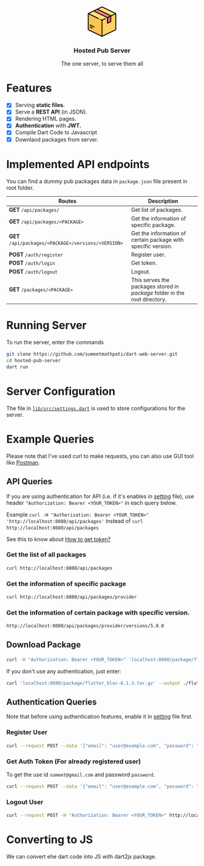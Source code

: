 <br />
<p align="center">
  <a href="https://github.com/sumeetmathpati/dart-web-server">
    <img src="./logo.png" alt="Logo" width="80" height="80">
  </a>

  <h3 align="center">Hosted Pub Server</h3>

  <p align="center">
    The one server, to serve them all
    <br />
  </p>
</p>

# Features

- [x] Serving **static files.**
- [x] Serve a **REST API** (in JSON).
- [x] Rendering HTML pages.
- [x] **Authentication** with **JWT.**
- [x] Compile Dart Code to Javascript
- [x] Downlaod packages from server.

# Implemented API endpoints

You can find a dummy pub packages data in `package.json` file present in root folder.

| Routes                | Description                                 |
| --------------------- | ------------------------------------------- |
| **GET** `/api/packages/`| Get list of packages.|
| **GET** `/api/packages/<PACKAGE>` | Get the information of specific package.|
| **GET** `/api/packages/<PACKAGE>/versions/<VERSION>`| Get the information of certain package with specific version. |
| **POST** `/auth/register`| Register user. |
| **POST** `/auth/login` | Get token. |
| **POST** `/auth/logout` | Logout. |
| **GET** `/packages/<PACKAGE>` | This serves the packages stored in *package* folder in the root directory.|

# Running Server

To run the server, enter the commands

```bash
git clone https://github.com/sumeetmathpati/dart-web-server.git
cd hosted-pub-server
dart run
```

# Server Configuration

The file in [`lib/src/settings.dart`](https://github.com/sumeetmathpati/hosted-pub-server/blob/main/lib/src/settings.dart) is used to store configurations for the server.

# Example Queries

Please note that I've used curl to make requests, you can also use GUI tool like [Postman](https://www.postman.com/downloads/).

## API Queries

If you are using authentication for API (i.e. if it's enables in [setting](https://github.com/sumeetmathpati/hosted-pub-server/blob/main/lib/src/settings.dart) file), use header `"Authorization: Bearer <YOUR_TOKEN>"` in each query below. 

Example `curl -H "Authorization: Bearer <YOUR_TOKEN>" 'http://localhost:8080/api/packages'` instead of `curl http://localhost:8080/api/packages`

See this to know about <a href="#howtogettoken">How to get token?</a>

### Get the list of all packages

```bash
curl http://localhost:8080/api/packages
```

### Get the information of specific package

```bash
curl http://localhost:8080/api/packages/provider
```

### Get the information of certain package with specific version.

```bash
http://localhost:8080/api/packages/provider/versions/5.0.0
```

## Download Package

```bash
curl -H "Authorization: Bearer <YOUR_TOKEN>" 'localhost:8080/package/flutter_bloc-6.1.3.tar.gz' --output ./flutter_bloc-6.1.3.tar.gz
```

If you don't use any authentication, just enter:

```bash
curl 'localhost:8080/package/flutter_bloc-6.1.3.tar.gz' --output ./flutter_bloc-6.1.3.tar.gz
```

## Authentication Queries

Note that before using authentication features, enable it in [setting](https://github.com/sumeetmathpati/hosted-pub-server/blob/main/lib/src/settings.dart) file first.

### Register User

```bash
curl --request POST --data '{"email": "user@example.com", "password": "password"}' http://localhost:8080/auth/register
```

<a name="howtogettoken"></a>

### Get Auth Token (For already registered user)

To get the use id `sumeet@gmail.com` and password `password`. 

```bash
curl --request POST --data '{"email": "user@example.com", "password": "password"}' http://localhost:8080/auth/login
```

### Logout User

```bash 
curl --request POST -H "Authorization: Bearer <YOUR_TOKEN>" http://localhost:8080/auth/logout 
```

# Converting to JS

We can convert ehe dart code into JS with dart2js package.